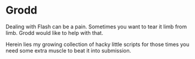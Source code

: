 Grodd
=====

Dealing with Flash can be a pain. Sometimes you want to tear it limb from limb.
Grodd would like to help with that.

Herein lies my growing collection of hacky little scripts for those times
you need some extra muscle to beat it into submission.
